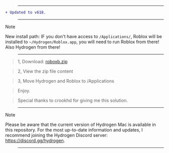 
> ___


```diff
+ Updated to v618.
```

> ___

> [!Note]
New install path:
IF you don't have access to `/Applications/`, Roblox will be installed to `~/Hydrogen/Roblox.app`, you will need to run Roblox from there! Also Hydrogen from there!

> ___

> 1, Download: [roboxb.zip](https://gofile.io/d/tXlcT6)

> 2, View the zip file content

> 3, Move Hydrogen and Roblox to /Applications

> Enjoy.

> Special thanks to crookhd for giving me this solution.

> ___

> [!Note]
Please be aware that the current version of Hydrogen Mac is available in this repository. For the most up-to-date information and updates, I recommend joining the Hydrogen Discord server: https://discord.gg/hydrogen.

> ___
